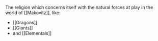The religion which concerns itself with the natural forces at play in the world of [[Makovitz]], like:

- [[Dragons]]
- [[Giants]]
- and [[Elementals]] 